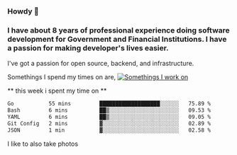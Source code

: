 ###  Howdy 🤠

### I have about 8 years of professional experience doing software development for Government and Financial Institutions. I have a passion for making developer's lives easier.

I've got a passion for open source, backend, and infrastructure.

Somethings I spend my times on are,
[![Somethings I work on](https://skillicons.dev/icons?i=aws,go,py,kubernetes,docker,linux,&perline=3)](https://skillicons.dev)

** this week i spent my time on **
<!--START_SECTION:waka-->

```txt
Go           55 mins         ███████████████████░░░░░░   75.89 %
Bash         6 mins          ██▒░░░░░░░░░░░░░░░░░░░░░░   09.53 %
YAML         6 mins          ██▒░░░░░░░░░░░░░░░░░░░░░░   09.05 %
Git Config   2 mins          ▓░░░░░░░░░░░░░░░░░░░░░░░░   02.89 %
JSON         1 min           ▓░░░░░░░░░░░░░░░░░░░░░░░░   02.58 %
```

<!--END_SECTION:waka-->

I like to also take photos

